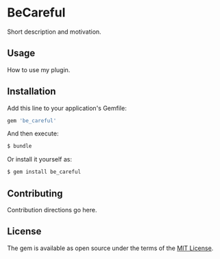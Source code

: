 # BeCareful
Short description and motivation.

## Usage
How to use my plugin.

## Installation
Add this line to your application's Gemfile:

```ruby
gem 'be_careful'
```

And then execute:
```bash
$ bundle
```

Or install it yourself as:
```bash
$ gem install be_careful
```

## Contributing
Contribution directions go here.

## License
The gem is available as open source under the terms of the [MIT License](http://opensource.org/licenses/MIT).
